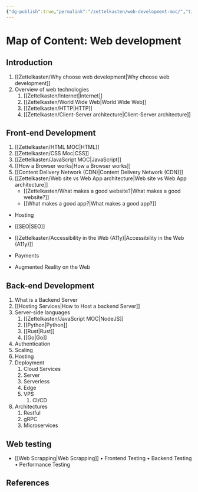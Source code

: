 ```yaml
---
{"dg-publish":true,"permalink":"/zettelkasten/web-development-moc/","title":"Web development","tags":["core/tech/web-development","status/todo","status/MOC"],"created":"2022-08-24T14:18:11.000+01:00"}
---
```



# Map of Content: Web development


## Introduction

1. [[Zettelkasten/Why choose web development\|Why choose web development]]
2. Overview of web technologies
	1. [[Zettelkasten/Internet\|Internet]]
	2. [[Zettelkasten/World Wide Web\|World Wide Web]]
	3. [[Zettelkasten/HTTP\|HTTP]]
	4. [[Zettelkasten/Client-Server architecture\|Client-Server architecture]]

## Front-end Development

1. [[Zettelkasten/HTML MOC\|HTML]]
2. [[Zettelkasten/CSS Moc\|CSS]]
3. [[Zettelkasten/JavaScript MOC\|JavaScript]]
4. [[How a Browser works\|How a Browser works]]
5. [[Content Delivery Network (CDN)\|Content Delivery Network (CDN)]]
6. [[Zettelkasten/Web site vs Web App architecture\|Web site vs Web App architecture]]
	- [[Zettelkasten/What makes a good website?\|What makes a good website?]]
	- [[What makes a good app?\|What makes a good app?]]
- Hosting

- [[SEO\|SEO]]
- [[Zettelkasten/Accessibility in the Web (A11y)\|Accessibility in the Web (A11y)]]
- Payments
- Augmented Reality on the Web

## Back-end Development
1. What is a Backend Server
2.  [[Hosting Services\|How to Host a backend Server]]
3. Server-side languages
	1. [[Zettelkasten/JavaScript MOC\|NodeJS]]
	2. [[Python\|Python]]
	3. [[Rust\|Rust]]
	4. [[Go\|Go]]
4. Authentication
5. Scaling
6. Hosting
7. Deployment
	1. Cloud Services
	2. Server
	3. Serverless
	4. Edge
	5. VPS
		1. CI/CD
8. Architectures
	1. Restful
	2. gRPC
	3. Microservices



## Web testing
- [[Web Scrapping\|Web Scrapping]]
•	Frontend Testing
•	Backend Testing
•	Performance Testing

## References

